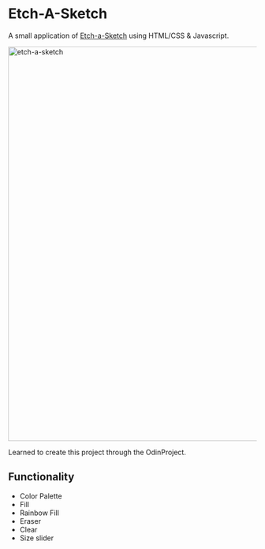 # Etch-A-Sketch
A small application of [Etch-a-Sketch](https://thekvolts.github.io/etch-a-sketch/) using HTML/CSS & Javascript.   

<img width="800" alt="etch-a-sketch" src="https://github.com/TheKvolts/etch-a-sketch/assets/113168029/b08d165d-699c-448c-a83d-526caaa021d6">  

Learned to create this project through the OdinProject.

## Functionality
- Color Palette
- Fill
- Rainbow Fill
- Eraser
- Clear
- Size slider

